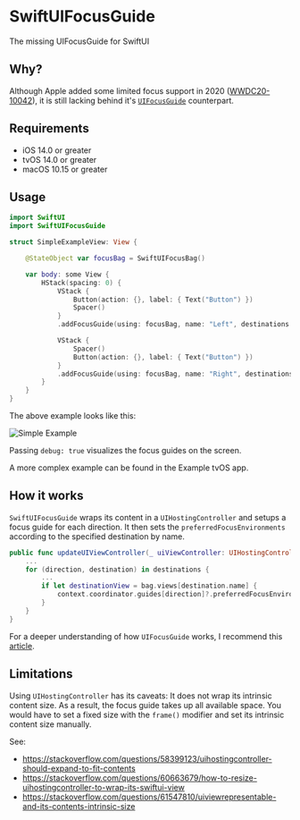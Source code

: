 # SwiftUIFocusGuide
The missing UIFocusGuide for SwiftUI

## Why?
Although Apple added some limited focus support in 2020 ([WWDC20-10042](https://developer.apple.com/videos/play/wwdc2020/10042/)), it is still lacking behind it's [`UIFocusGuide`](https://developer.apple.com/documentation/uikit/uifocusguide) counterpart. 

## Requirements
* iOS 14.0 or greater
* tvOS 14.0 or greater
* macOS 10.15 or greater

## Usage

``` swift
import SwiftUI
import SwiftUIFocusGuide

struct SimpleExampleView: View {

    @StateObject var focusBag = SwiftUIFocusBag()

    var body: some View {
        HStack(spacing: 0) {
            VStack {
                Button(action: {}, label: { Text("Button") })
                Spacer()
            }
            .addFocusGuide(using: focusBag, name: "Left", destinations: [.right: "Right"], debug: true)

            VStack {
                Spacer()
                Button(action: {}, label: { Text("Button") })
            }
            .addFocusGuide(using: focusBag, name: "Right", destinations: [.left: "Left"], debug: true)
        }
    }
}
```

The above example looks like this:

![Simple Example](Images/simple_example.png)

Passing `debug: true`  visualizes the focus guides on the screen. 

A more complex example can be found in the Example tvOS app.

## How it works
`SwiftUIFocusGuide`  wraps its content in a `UIHostingController` and setups a focus guide for each direction. It then sets the `preferredFocusEnvironments` according to the specified destination by name. 

``` swift
public func updateUIViewController(_ uiViewController: UIHostingController<Content>, context: Context) {
    ...
    for (direction, destination) in destinations {
        ... 
        if let destinationView = bag.views[destination.name] {
            context.coordinator.guides[direction]?.preferredFocusEnvironments = bag.isEnabled ? [destinationView] : []
        }
    }
}
```

For a deeper understanding of how `UIFocusGuide` works, I recommend this [article](https://www.enekoalonso.com/articles/understanding-and-visualizing-uifocusguide-on-tvos).

## Limitations
Using `UIHostingController` has its caveats: It does not wrap its intrinsic content size. As a result, the focus guide takes up all available space. You would have to set a fixed size with the `frame()` modifier and set its intrinsic content size manually.

See:
* https://stackoverflow.com/questions/58399123/uihostingcontroller-should-expand-to-fit-contents
* https://stackoverflow.com/questions/60663679/how-to-resize-uihostingcontroller-to-wrap-its-swiftui-view
* https://stackoverflow.com/questions/61547810/uiviewrepresentable-and-its-contents-intrinsic-size
